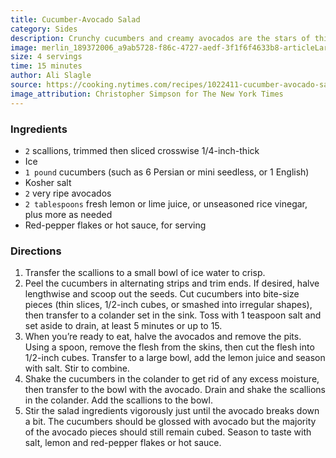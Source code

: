```yaml
---
title: Cucumber-Avocado Salad
category: Sides
description: Crunchy cucumbers and creamy avocados are the stars of this simple five-ingredient salad. Finish with a hit of red-pepper flakes for heat, or embellish with herbs, lettuces, beans, soft-boiled eggs, feta, nuts and so on.
image: merlin_189372006_a9ab5728-f86c-4727-aedf-3f1f6f4633b8-articleLarge.jpg
size: 4 servings
time: 15 minutes
author: Ali Slagle
source: https://cooking.nytimes.com/recipes/1022411-cucumber-avocado-saladundefined
image_attribution: Christopher Simpson for The New York Times
---
```


### Ingredients

* `2` scallions, trimmed then sliced crosswise 1/4-inch-thick
* Ice
* `1 pound` cucumbers (such as 6 Persian or mini seedless, or 1 English)
* Kosher salt
* `2` very ripe avocados
* `2 tablespoons` fresh lemon or lime juice, or unseasoned rice vinegar, plus more as needed
* Red-pepper flakes or hot sauce, for serving

### Directions

1. Transfer the scallions to a small bowl of ice water to crisp.
2. Peel the cucumbers in alternating strips and trim ends. If desired, halve lengthwise and scoop out the seeds. Cut cucumbers into bite-size pieces (thin slices, 1/2-inch cubes, or smashed into irregular shapes), then transfer to a colander set in the sink. Toss with 1 teaspoon salt and set aside to drain, at least 5 minutes or up to 15.
3. When you’re ready to eat, halve the avocados and remove the pits. Using a spoon, remove the flesh from the skins, then cut the flesh into 1/2-inch cubes. Transfer to a large bowl, add the lemon juice and season with salt. Stir to combine.
4. Shake the cucumbers in the colander to get rid of any excess moisture, then transfer to the bowl with the avocado. Drain and shake the scallions in the colander. Add the scallions to the bowl.
5. Stir the salad ingredients vigorously just until the avocado breaks down a bit. The cucumbers should be glossed with avocado but the majority of the avocado pieces should still remain cubed. Season to taste with salt, lemon and red-pepper flakes or hot sauce.